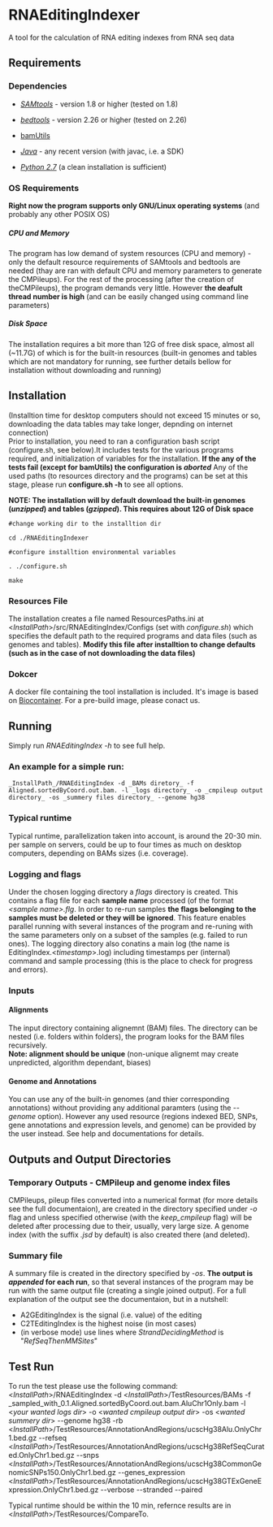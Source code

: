 # RNAEditingIndexer
A tool for the calculation of RNA editing indexes from RNA seq data

## Requirements
### Dependencies
- _[SAMtools](http://samtools.sourceforge.net/)_ - version 1.8 or higher (tested on 1.8)
- _[bedtools](https://bedtools.readthedocs.io/en/latest)_ - version 2.26 or higher (tested on 2.26)
- [bamUtils](https://genome.sph.umich.edu/wiki/BamUtil)

- _[Java](https://www.oracle.com/technetwork/java/javase/downloads/index.html)_ - any recent version (with javac, i.e. a SDK)
- _[Python 2.7](https://www.python.org/download/releases/2.7/)_ (a clean installation is sufficient)
### OS Requirements
**Right now the program supports only GNU/Linux operating systems** (and probably any other POSIX OS)

##### CPU and Memory
The program has low demand of system resources (CPU and memory) - only the default resource requirements of SAMtools and bedtools are needed (thay are ran with default CPU and memory parameters to generate the CMPileups). For the rest of the processing (after the creation of theCMPileups), the program demands very little. However **the deafult thread number is high** (and can be easily changed using command line parameters)

##### Disk Space
The installation requires a bit more than 12G of free disk space, almost all (~11.7G) of which is for the built-in resources (built-in genomes and tables which are not mandatory for running, see further details bellow for installation without downloading and running)

## Installation
(Installtion time for desktop computers should not exceed 15 minutes or so, downloading the data tables may take longer, depnding on internet connection)  
Prior to installation, you need to ran a configuration bash script (configure.sh, see below).It includes tests for the various programs required, and initialization of variables for the installation. **If the any of the tests fail (except for bamUtils) the configuration is _aborted_**
Any of the used paths (to resources directory and the programs) can be set at this stage, please run __configure.sh -h__ to see all options.

**NOTE: The installation will by default download the built-in genomes (_unzipped_) and tables (_gzipped_). This requires about 12G of Disk space**

```
#change working dir to the installtion dir

cd ./RNAEditingIndexer

#configure installtion environmental variables

. ./configure.sh

make
```

### Resources File
The installation creates a file named ResourcesPaths.ini at \<_InstallPath_\>/src/RNAEditingIndex/Configs (set with *configure.sh*) which specifies the default path to the required programs and data files (such as genomes and tables). **Modify this file after installtion to change defaults (such as in the case of not downloading the data files)**

### Dokcer
A docker file containing the tool installation is included. It's image is based on [Biocontainer](https://biocontainers.pro/).
For a pre-build image, please conact us.

## Running
Simply run _RNAEditingIndex -h_  to see full help.

### An example for a simple run:
```
_InstallPath_/RNAEditingIndex -d _BAMs diretory_ -f Aligned.sortedByCoord.out.bam. -l _logs directory_ -o _cmpileup output directory_ -os _summery files directory_ --genome hg38 
```

### Typical runtime
Typical runtime, parallelization taken into account, is around the 20-30 min. per sample on servers, could be up to four times as much on desktop computers, depending on BAMs sizes (i.e. coverage).

### Logging and flags
Under the chosen logging directory a _flags_ directory is created. This contains a flag file for each **sample name** processed (of the format _\<sample name\>.flg_. In order to re-run samples **the flags belonging to the samples must be deleted or they will be ignored**. This feature enables parallel running with several instances of the program and re-runing with the same parameters only on a subset of the samples (e.g. failed to run ones). The logging directory also conatins a main log (the name is EditingIndex.\<_timestamp_\>.log) including timestamps per (internal) command and sample processing (this is the place to check for progress and errors).

### Inputs

#### Alignments
The input directory containing alignemnt (BAM) files. The directory can be nested (i.e. folders within folders), the program looks for the BAM files recursively.  
**Note: alignment should be unique** (non-unique alignemt may create unpredicted, algorithm dependant, biases)

#### Genome and Annotations
You can use any of the built-in genomes (and thier corresponding annotations) without providing any additional paramters (using the _--genome_ option). However any used resource (regions indexed BED, SNPs, gene annotations and expression levels, and genome) can be provided by the user instead. See help and documentations for details.

## Outputs and Output Directories

### Temporary Outputs - CMPileup and genome index files
CMPileups, pileup files converted into a numerical format (for more details see the full documentaion), are created in the directory specified under _-o_ flag and unless specified otherwise (with the _keep_cmpileup_ flag) will be deleted after processing due to their, usually, very large size. A genome index (with the suffix _.jsd_ by default) is also created there (and deleted).

### Summary file
A summary file is created in the directory specified by _-os_. **The output is _appended_ for each run**, so that several instances of the program may be run with the same output file (creating a single joined output).
For a full explanation of the output see the documentaion, but in a nutshell:
  - A2GEditingIndex is the signal (i.e. value) of the editing
  - C2TEditingIndex is the highest noise (in most cases)
  - (in verbose mode) use lines where _StrandDecidingMethod_ is "_RefSeqThenMMSites_"
 
## Test Run
To run the test please use the following command: \<_InstallPath_\>/RNAEditingIndex -d \<_InstallPath_\>/TestResources/BAMs -f _sampled_with_0.1.Aligned.sortedByCoord.out.bam.AluChr1Only.bam -l \<_your wanted logs dir_\> -o \<_wanted cmpileup output dir_\> -os \<_wanted summery dir_\> --genome hg38 -rb \<_InstallPath_\>/TestResources/AnnotationAndRegions/ucscHg38Alu.OnlyChr1.bed.gz --refseq \<_InstallPath_\>/TestResources/AnnotationAndRegions/ucscHg38RefSeqCurated.OnlyChr1.bed.gz --snps  \<_InstallPath_\>/TestResources/AnnotationAndRegions/ucscHg38CommonGenomicSNPs150.OnlyChr1.bed.gz --genes_expression  \<_InstallPath_\>/TestResources/AnnotationAndRegions/ucscHg38GTExGeneExpression.OnlyChr1.bed.gz --verbose --stranded --paired

Typical runtime should be within the 10 min, refernce results are in \<_InstallPath_\>/TestResources/CompareTo.
